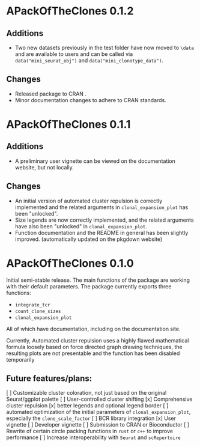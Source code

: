 # APackOfTheClones 0.1.2
## Additions
* Two new datasets previously in the test folder have now moved to `\data` and are available to users and can be called via `data("mini_seurat_obj")` and `data("mini_clonotype_data")`.

## Changes
* Released package to CRAN .
* Minor documentation changes to adhere to CRAN standards.

# APackOfTheClones 0.1.1
## Additions
* A preliminary user vignette can be viewed on the documentation website, but not locally.

## Changes
* An initial version of automated cluster repulsion is correctly implemented and the related arguments in `clonal_expansion_plot` has been "unlocked".
* Size legends are now correctly implemented, and the related arguments have also been "unlocked" in `clonal_expansion_plot`.
* Function documentation and the README in general has been slightly improved. (automatically updated on the pkgdown website)

# APackOfTheClones 0.1.0 
Initial semi-stable release. The main functions of the package are working with their default parameters. The package currently exports three functions:

* `integrate_tcr`
* `count_clone_sizes`
* `clonal_expansion_plot`

All of which have documentation, including on the documentation site.

Currently, Automated cluster repulsion uses a highly flawed mathematical formula loosely based on force directed graph drawing techniques, the resulting plots are not presentable and the function has been disabled temporarily

##  Future features/plans:
[ ] Customizable cluster coloration, not just based on the original Seurat/ggplot palette
[ ] User-controlled cluster shifting
[x] Comprehensive cluster repulsion
[x] better legends and optional legend border
[ ] automated optimization of the initial parameters of `clonal_expansion_plot`, especially the `clone_scale_factor`
[ ] BCR library integration
[x] User vignette
[ ] Developer vignette
[ ] Submission to CRAN or Bioconductor
[ ] Rewrite of certain circle packing functions in `rust` or `c++` to improve performance
[ ] Increase interoperability with `Seurat` and `scRepertoire`
